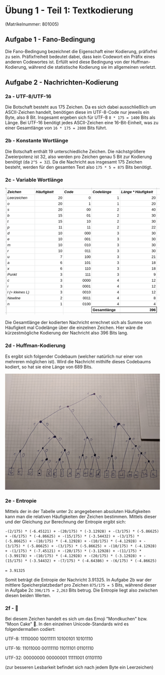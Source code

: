 # Übung 1 - Teil 1: Textkodierung
(Matrikelnummer: 801005)

## Aufgabe 1 - Fano-Bedingung

Die Fano-Bedingung bezeichnet die Eigenschaft einer Kodierung, präfixfrei zu sein. Präfixfreiheit bedeutet dabei, dass kein Codewort ein Präfix eines anderen Codewortes ist. Erfüllt wird diese Bedingung von der Huffman-Kodierung, während die statistische Kodierung sie im allgemeinen verletzt.

## Aufgabe 2 - Nachrichten-Kodierung

### 2a - UTF-8/UTF-16
Die Botschaft besteht aus 175 Zeichen. Da es sich dabei ausschließlich um ASCII-Zeichen handelt, benötigen diese im UTF-8-Code nur jeweils ein Byte, also 8 Bit. Insgesamt ergeben sich für UTF-8 ```8 * 175 = 1400``` Bits als Länge. Bei UTF-16 benötigt jedes ASCII-Zeichen eine 16-Bit-Einheit, was zu einer Gesamtlänge von ```16 * 175 = 2800``` Bits führt.

### 2b - Konstante Wortlänge

Die Botschaft enthält 19 unterschiedliche Zeichen. Die nächstgrößere Zweierpotenz ist 32, also werden pro Zeichen genau 5 Bit zur Kodierung benötigt (da ```2^5 = 32```). Da die Nachricht aus insgesamt 175 Zeichen besteht, werden für den gesamten Text also ```175 * 5 = 875``` Bits benötigt.

### 2c - Variable Wortlänge

![Berechnung zur statistischen Kodierung](statistische_kodierung.png)

Die Gesamtlänge der kodierten Nachricht errechnet sich als Summe von Häufigkeit mal Codelänge über die einzelnen Zeichen. Hier wäre die kürzestmögliche Kodierung der Nachricht also 396 Bits lang.

### 2d - Huffman-Kodierung

Es ergibt sich folgender Codebaum (welcher natürlich nur einer von mehreren möglichen ist). Wird die Nachricht mithilfe dieses Codebaums kodiert, so hat sie eine Länge von 689 Bits.

![Huffman-Codebaum](huffman.jpg)

### 2e - Entropie

Mittels der in der Tabelle unter 2c angegebenen absoluten Häufigkeiten kann man die relativen Häufigkeiten der Zeichen bestimmen. Mittels dieser und der Gleichung zur Berechnung der Entropie ergibt sich:
```
-(2/175) * (-6.45121) + -(20/175) * (-3.12928) + -(3/175) * (-5.86625) + -(6/175) * (-4.86625) + -(15/175) * (-3.54432) + -(3/175) * (-5.86625) + -(10/175) * (-4.12928) + -(10/175) * (-4.12928) + -(3/175) * (-5.86625) + -(3/175) * (-5.86625) + -(10/175) * (-4.12928) + -(1/175) * (-7.45121) + -(20/175) * (-3.12928) + -(11/175) * (-3.99178) + -(10/175) * (-4.12928) + -(20/175) * (-3.12928) + -(15/175) * (-3.54432) + -(7/175) * (-4.64386) + -(6/175) * (-4.86625) 

= 3.91325
```
Somit beträgt die Entropie der Nachricht 3.91325. In Aufgabe 2b war der mittlere Speicherplatzbedarf pro Zeichen ```875/175 = 5``` Bits, während dieser in Aufgabe 2c ```396/175 = 2,263``` Bits betrug. Die Entropie liegt also zwischen diesen beiden Werten.

### 2f - &#x1F96E;

Bei diesem Zeichen handelt es sich um das Emoji "Mondkuchen" bzw. "Moon Cake" &#x1F96E;. In den einzelnen Unicode-Standards wird es folgendermaßen codiert:

UTF-8: 11110000 10011111 10100101 10101110

UTF-16: 11011000 00111110 11011101 01101110

UTF-32: 00000000 00000001 11111001 01101110

(zur besseren Lesbarkeit befindet sich nach jedem Byte ein Leerzeichen)